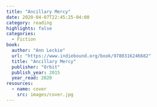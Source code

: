 ```yaml
---
title: "Ancillary Mercy"
date: 2020-04-07T22:45:25-04:00
category: reading
highlights: false
categories:
  - Fiction
book:
  author: "Ann Leckie"
  url: "https://www.indiebound.org/book/9780316246682"
  title: "Ancillary Mercy"
  publisher: "Orbit"
  publish_year: 2015
  year_read: 2020
resources:
  - name: cover
    src: images/cover.jpg
---
```


